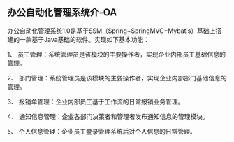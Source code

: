 ## 办公自动化管理系统介-OA

办公自动化管理系统1.0是基于SSM（Spring+SpringMVC+Mybatis）基础上搭建的一款基于Java基础的软件。实现如下基本功能：

1、  员工管理：系统管理员是该模块的主要操作者，实现企业内部员工基础信息的管理。

2、  部门管理：系统管理员是该模块的主要操作者，实现企业内部部门基础信息的管理。

3、  报销单管理：企业内部员工基于工作流的日常报销业务管理。

4、  通知信息管理：企业各部门决策者和管理者发布通知信息的管理模块。

5、  个人信息管理：企业员工登录管理系统后对个人信息的日常管理。

